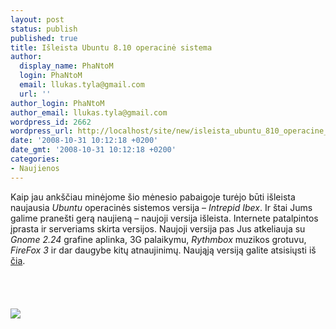 ```yaml
---
layout: post
status: publish
published: true
title: Išleista Ubuntu 8.10 operacinė sistema
author:
  display_name: PhaNtoM
  login: PhaNtoM
  email: llukas.tyla@gmail.com
  url: ''
author_login: PhaNtoM
author_email: llukas.tyla@gmail.com
wordpress_id: 2662
wordpress_url: http://localhost/site/new/isleista_ubuntu_810_operacine_sistema/
date: '2008-10-31 10:12:18 +0200'
date_gmt: '2008-10-31 10:12:18 +0200'
categories:
- Naujienos
---
```

<p>Kaip jau ankščiau minėjome šio mėnesio pabaigoje turėjo būti išleista naujausia <i>Ubuntu</i> operacinės sistemos versija – <i>Intrepid Ibex</i>. Ir štai Jums galime pranešti gerą naujieną – naujoji versija išleista. Internete patalpintos įprasta ir serveriams skirta versijos. Naujoji versija pas Jus atkeliauja su <i>Gnome 2.24</i> grafine aplinka, 3G palaikymu, <i>Rythmbox</i> muzikos grotuvu, <i>FireFox 3</i> ir dar daugybe kitų atnaujinimų. Naująją versiją galite atsisiųsti iš <a class="ns" href="http://www.ubuntu.com/getubuntu/download">čia</a>.<br />
<br><br />
<br><br><img src="http://www.sizlopedia.com/wp-content/uploads/ubuntu-8-10-alpha-1.jpg"><br></p>
